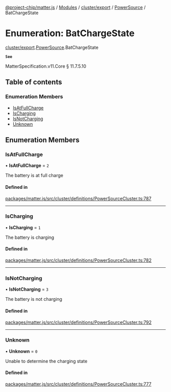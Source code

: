 [@project-chip/matter.js](../README.md) / [Modules](../modules.md) / [cluster/export](../modules/cluster_export.md) / [PowerSource](../modules/cluster_export.PowerSource.md) / BatChargeState

# Enumeration: BatChargeState

[cluster/export](../modules/cluster_export.md).[PowerSource](../modules/cluster_export.PowerSource.md).BatChargeState

**`See`**

MatterSpecification.v11.Core § 11.7.5.10

## Table of contents

### Enumeration Members

- [IsAtFullCharge](cluster_export.PowerSource.BatChargeState.md#isatfullcharge)
- [IsCharging](cluster_export.PowerSource.BatChargeState.md#ischarging)
- [IsNotCharging](cluster_export.PowerSource.BatChargeState.md#isnotcharging)
- [Unknown](cluster_export.PowerSource.BatChargeState.md#unknown)

## Enumeration Members

### IsAtFullCharge

• **IsAtFullCharge** = ``2``

The battery is at full charge

#### Defined in

[packages/matter.js/src/cluster/definitions/PowerSourceCluster.ts:787](https://github.com/project-chip/matter.js/blob/2d9f2165d2672864fda3496a6d0d5f93597f82c6/packages/matter.js/src/cluster/definitions/PowerSourceCluster.ts#L787)

___

### IsCharging

• **IsCharging** = ``1``

The battery is charging

#### Defined in

[packages/matter.js/src/cluster/definitions/PowerSourceCluster.ts:782](https://github.com/project-chip/matter.js/blob/2d9f2165d2672864fda3496a6d0d5f93597f82c6/packages/matter.js/src/cluster/definitions/PowerSourceCluster.ts#L782)

___

### IsNotCharging

• **IsNotCharging** = ``3``

The battery is not charging

#### Defined in

[packages/matter.js/src/cluster/definitions/PowerSourceCluster.ts:792](https://github.com/project-chip/matter.js/blob/2d9f2165d2672864fda3496a6d0d5f93597f82c6/packages/matter.js/src/cluster/definitions/PowerSourceCluster.ts#L792)

___

### Unknown

• **Unknown** = ``0``

Unable to determine the charging state

#### Defined in

[packages/matter.js/src/cluster/definitions/PowerSourceCluster.ts:777](https://github.com/project-chip/matter.js/blob/2d9f2165d2672864fda3496a6d0d5f93597f82c6/packages/matter.js/src/cluster/definitions/PowerSourceCluster.ts#L777)
